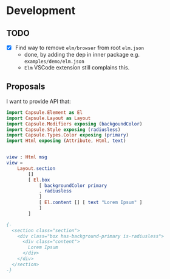# Development

## TODO

* [x] Find way to remove `elm/browser` from root `elm.json`
  - done, by adding the dep in inner package e.g. `examples/demo/elm.json`
  - `Elm` VSCode extension still complains this.


## Proposals

I want to provide API that:

```elm
import Capsule.Element as El
import Capsule.Layout as Layout
import Capsule.Modifiers exposing (backgoundColor)
import Capsule.Style exposing (radiusless)
import Capsule.Types.Color exposing (primary)
import Html exposing (Attribute, Html, text)


view : Html msg
view =
    Layout.section
        []
        [ El.box
            [ backgroundColor primary
            , radiusless 
            ]
            [ El.content [] [ text "Lorem Ipsum" ]
            ]
        ]

{-
  <section class="section">
    <div class="box has-background-primary is-radiusless">
      <div class="content">
        Lorem Ipsum
      </div>
    </div>
  </section>
-}
```
